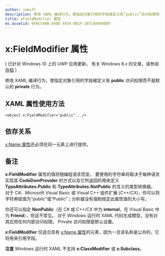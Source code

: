 ```yaml
---
author: jwmsft
description: 修改 XAML 编译行为，使指定对象引用的字段被定义有“public”访问权限而不是默认的“private”行为。
title: xFieldModifier 属性
ms.assetid: 6FBCC00B-848D-4454-8B1F-287CA8406DDF
---
```


# x&#58;FieldModifier 属性

\[ 已针对 Windows 10 上的 UWP 应用更新。 有关 Windows 8.x 的文章，请参阅[存档](http://go.microsoft.com/fwlink/p/?linkid=619132) \]

修改 XAML 编译行为，使指定对象引用的字段被定义有 **public** 访问权限而不是默认的 **private** 行为。

## XAML 属性使用方法

``` syntax
<object x:FieldModifier="public".../>
```

## 依存关系

[x:Name 属性](x-name-attribute.md)还必须在同一元素上进行提供。

## 备注

**x:FieldModifier** 属性的值将随编程语言而变。 要使用的字符串将取决于每种语言实现其 **CodeDomProvider** 的方式以及它所返回的用来定义 **TypeAttributes.Public** 和 **TypeAttributes.NotPublic** 的含义的类型转换器。 对于 C#、Microsoft Visual Basic 或 Visual C++ 组件扩展 (C++/CX)，你可以将字符串赋值为“public”或“Public”；分析器没有强制规定此属性值的大小写。

你还可以指定 **NonPublic**（在 C# 或 C++/CX 中为 **internal**，在 Visual Basic 中为 **Friend**），但这不常见。 对于 Windows 运行时 XAML 代码生成模型，没有对其应用任何内部访问权限。 Private 访问权限是默认设置。

**x:FieldModifier** 仅适合具有 [x:Name 属性](x-name-attribute.md)的元素，因为一旦该名称是公共的，它将用来引用字段。

**注意** Windows 运行时 XAML 不支持 **x:ClassModifier** 或 **x:Subclass**。



<!--HONumber=May16_HO2-->


